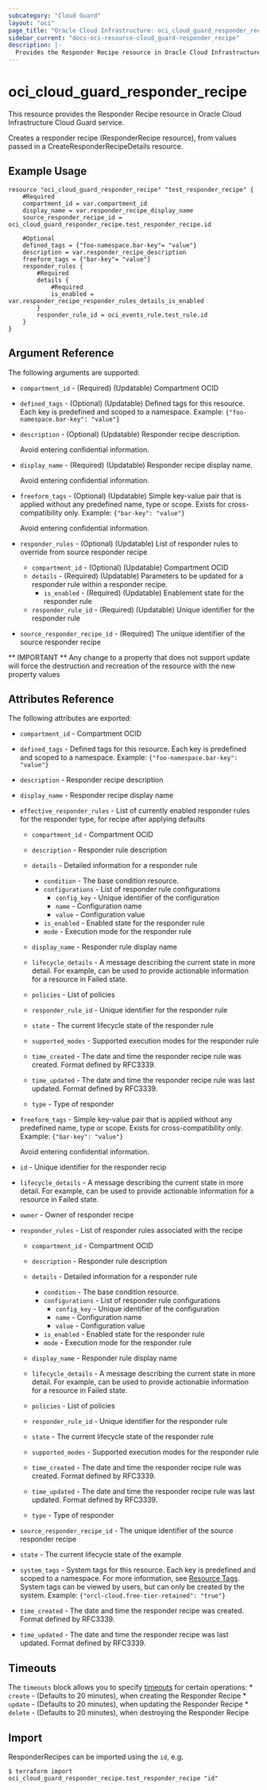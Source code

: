 ```yaml
---
subcategory: "Cloud Guard"
layout: "oci"
page_title: "Oracle Cloud Infrastructure: oci_cloud_guard_responder_recipe"
sidebar_current: "docs-oci-resource-cloud_guard-responder_recipe"
description: |-
  Provides the Responder Recipe resource in Oracle Cloud Infrastructure Cloud Guard service
---
```


# oci_cloud_guard_responder_recipe
This resource provides the Responder Recipe resource in Oracle Cloud Infrastructure Cloud Guard service.

Creates a responder recipe (ResponderRecipe resource), from values passed in a
CreateResponderRecipeDetails resource.


## Example Usage

```hcl
resource "oci_cloud_guard_responder_recipe" "test_responder_recipe" {
	#Required
	compartment_id = var.compartment_id
	display_name = var.responder_recipe_display_name
	source_responder_recipe_id = oci_cloud_guard_responder_recipe.test_responder_recipe.id

	#Optional
	defined_tags = {"foo-namespace.bar-key"= "value"}
	description = var.responder_recipe_description
	freeform_tags = {"bar-key"= "value"}
	responder_rules {
		#Required
		details {
			#Required
			is_enabled = var.responder_recipe_responder_rules_details_is_enabled
		}
		responder_rule_id = oci_events_rule.test_rule.id
	}
}
```

## Argument Reference

The following arguments are supported:

* `compartment_id` - (Required) (Updatable) Compartment OCID
* `defined_tags` - (Optional) (Updatable) Defined tags for this resource. Each key is predefined and scoped to a namespace. Example: `{"foo-namespace.bar-key": "value"}` 
* `description` - (Optional) (Updatable) Responder recipe description.

	Avoid entering confidential information. 
* `display_name` - (Required) (Updatable) Responder recipe display name.

	Avoid entering confidential information. 
* `freeform_tags` - (Optional) (Updatable) Simple key-value pair that is applied without any predefined name, type or scope. Exists for cross-compatibility only. Example: `{"bar-key": "value"}`

	Avoid entering confidential information. 
* `responder_rules` - (Optional) (Updatable) List of responder rules to override from source responder recipe
	* `compartment_id` - (Optional) (Updatable) Compartment OCID
	* `details` - (Required) (Updatable) Parameters to be updated for a responder rule within a responder recipe.
		* `is_enabled` - (Required) (Updatable) Enablement state for the responder rule
	* `responder_rule_id` - (Required) (Updatable) Unique identifier for the responder rule
* `source_responder_recipe_id` - (Required) The unique identifier of the source responder recipe


** IMPORTANT **
Any change to a property that does not support update will force the destruction and recreation of the resource with the new property values

## Attributes Reference

The following attributes are exported:

* `compartment_id` - Compartment OCID
* `defined_tags` - Defined tags for this resource. Each key is predefined and scoped to a namespace. Example: `{"foo-namespace.bar-key": "value"}` 
* `description` - Responder recipe description
* `display_name` - Responder recipe display name
* `effective_responder_rules` - List of currently enabled responder rules for the responder type, for recipe after applying defaults
	* `compartment_id` - Compartment OCID
	* `description` - Responder rule description
	* `details` - Detailed information for a responder rule
		* `condition` - The base condition resource.
		* `configurations` - List of responder rule configurations
			* `config_key` - Unique identifier of the configuration
			* `name` - Configuration name
			* `value` - Configuration value
		* `is_enabled` - Enabled state for the responder rule
		* `mode` - Execution mode for the responder rule
	* `display_name` - Responder rule display name
	* `lifecycle_details` - A message describing the current state in more detail. For example, can be used to provide actionable information for a resource in Failed state.

	* `policies` - List of policies
	* `responder_rule_id` - Unique identifier for the responder rule
	* `state` - The current lifecycle state of the responder rule
	* `supported_modes` - Supported execution modes for the responder rule
	* `time_created` - The date and time the responder recipe rule was created. Format defined by RFC3339.
	* `time_updated` - The date and time the responder recipe rule was last updated. Format defined by RFC3339.
	* `type` - Type of responder
* `freeform_tags` - Simple key-value pair that is applied without any predefined name, type or scope. Exists for cross-compatibility only. Example: `{"bar-key": "value"}`

	Avoid entering confidential information. 
* `id` - Unique identifier for the responder recip
* `lifecycle_details` - A message describing the current state in more detail. For example, can be used to provide actionable information for a resource in Failed state.
* `owner` - Owner of responder recipe
* `responder_rules` - List of responder rules associated with the recipe
	* `compartment_id` - Compartment OCID
	* `description` - Responder rule description
	* `details` - Detailed information for a responder rule
		* `condition` - The base condition resource.
		* `configurations` - List of responder rule configurations
			* `config_key` - Unique identifier of the configuration
			* `name` - Configuration name
			* `value` - Configuration value
		* `is_enabled` - Enabled state for the responder rule
		* `mode` - Execution mode for the responder rule
	* `display_name` - Responder rule display name
	* `lifecycle_details` - A message describing the current state in more detail. For example, can be used to provide actionable information for a resource in Failed state.

	* `policies` - List of policies
	* `responder_rule_id` - Unique identifier for the responder rule
	* `state` - The current lifecycle state of the responder rule
	* `supported_modes` - Supported execution modes for the responder rule
	* `time_created` - The date and time the responder recipe rule was created. Format defined by RFC3339.
	* `time_updated` - The date and time the responder recipe rule was last updated. Format defined by RFC3339.
	* `type` - Type of responder
* `source_responder_recipe_id` - The unique identifier of the source responder recipe
* `state` - The current lifecycle state of the example
* `system_tags` - System tags for this resource. Each key is predefined and scoped to a namespace. For more information, see [Resource Tags](https://docs.cloud.oracle.com/iaas/Content/General/Concepts/resourcetags.htm). System tags can be viewed by users, but can only be created by the system.  Example: `{"orcl-cloud.free-tier-retained": "true"}` 
* `time_created` - The date and time the responder recipe was created. Format defined by RFC3339.
* `time_updated` - The date and time the responder recipe was last updated. Format defined by RFC3339.

## Timeouts

The `timeouts` block allows you to specify [timeouts](https://registry.terraform.io/providers/oracle/oci/latest/docs/guides/changing_timeouts) for certain operations:
	* `create` - (Defaults to 20 minutes), when creating the Responder Recipe
	* `update` - (Defaults to 20 minutes), when updating the Responder Recipe
	* `delete` - (Defaults to 20 minutes), when destroying the Responder Recipe


## Import

ResponderRecipes can be imported using the `id`, e.g.

```
$ terraform import oci_cloud_guard_responder_recipe.test_responder_recipe "id"
```

